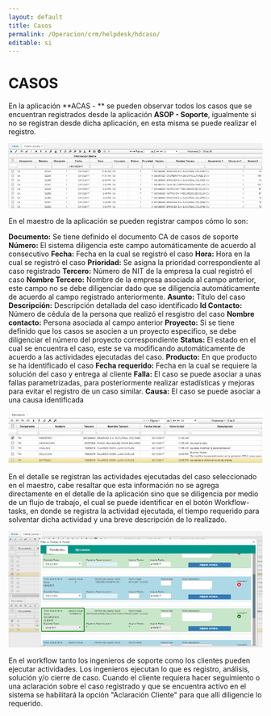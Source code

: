 ```yaml
---
layout: default
title: Casos
permalink: /Operacion/crm/helpdesk/hdcaso/
editable: si
---
```


# CASOS

En la aplicación **ACAS - ** se pueden observar todos los casos que se encuentran registrados desde la aplicación **ASOP - Soporte**, igualmente si no se registran desde dicha aplicación, en esta misma se puede realizar el registro.

![](ACASmaestro.png)

En el maestro de la aplicación se pueden registrar campos cómo lo son:

**Documento:** Se tiene definido el documento CA de casos de soporte
**Número:** El sistema diligencia este campo automáticamente de acuerdo al consecutivo
**Fecha:** Fecha en la cual se registró el caso
**Hora:** Hora en la cual se registró el caso
**Prioridad:** Se asigna la prioridad correspondiente al caso registrado
**Tercero:** Número de NIT de la empresa la cual registró el caso
**Nombre Tercero:** Nombre de la empresa asociada al campo anterior, este campo no se debe diligenciar dado que se diligencia automáticamente de acuerdo al campo registrado anteriormente.
**Asunto:** Título del caso
**Descripción:** Descripción detallada del caso identificado
**Id Contacto:** Número de cédula de la persona que realizó el resgistro del caso
**Nombre contacto:** Persona asociada al campo anterior
**Proyecto:** Si se tiene definido que los casos se asocien a un proyecto especifico, se debe diligenciar el número del proyecto correspondiente
**Status:** El estado en el cual se encuentra el caso, este se va modificando automáticamente de acuerdo a las actividades ejecutadas del caso.
**Producto:** En que producto se ha identificado el caso
**Fecha requerido:** Fecha en la cual se requiere la solución del caso y entrega al cliente
**Falla:** El caso se puede asociar a unas fallas parametrizadas, para posteriormente realizar estadísticas y mejoras para evitar el registro de un caso similar.
**Causa:** El caso se puede asociar a una causa identificada

![](ACASdetalle.png)

En el detalle se registran las actividades ejecutadas del caso seleccionado en el maestro, cabe resaltar que esta información no se agrega directamente en el detalle de la aplicación sino que se diligencia por medio de un flujo de trabajo, el cual se puede identificar en el botón Workflow-tasks, en donde se registra la actividad ejecutada, el tiempo requerido para solventar dicha actividad y una breve descripción de lo realizado.

![](ACAStaskworkflow.png)

En el workflow tanto los ingenieros de soporte como los clientes pueden ejecutar actividades. Los ingenieros ejecutan lo que es registro, análisis, solución y/o cierre de caso. Cuando el cliente requiera hacer seguimiento o una aclaración sobre el caso registrado y que se encuentra activo en el sistema se habilitará la opción "Aclaración Cliente" para que allí diligencie lo requerido.

